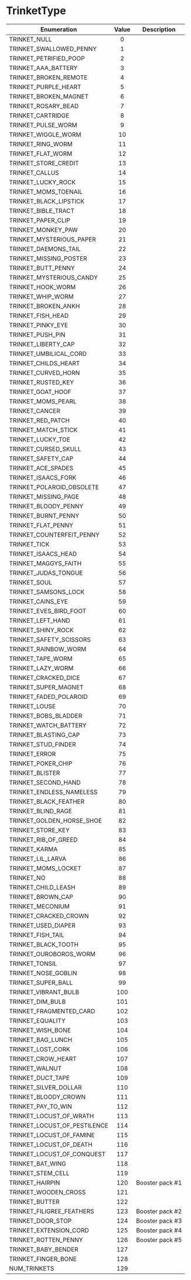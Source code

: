 # TrinketType

|Enumeration|Value|Description|
|-----------|:---:|-----------|
|TRINKET_NULL|0||
|TRINKET_SWALLOWED_PENNY|1||
|TRINKET_PETRIFIED_POOP|2||
|TRINKET_AAA_BATTERY|3||
|TRINKET_BROKEN_REMOTE|4||
|TRINKET_PURPLE_HEART|5||
|TRINKET_BROKEN_MAGNET|6||
|TRINKET_ROSARY_BEAD|7||
|TRINKET_CARTRIDGE|8||
|TRINKET_PULSE_WORM|9||
|TRINKET_WIGGLE_WORM|10||
|TRINKET_RING_WORM|11||
|TRINKET_FLAT_WORM|12||
|TRINKET_STORE_CREDIT|13||
|TRINKET_CALLUS|14||
|TRINKET_LUCKY_ROCK|15||
|TRINKET_MOMS_TOENAIL|16||
|TRINKET_BLACK_LIPSTICK|17||
|TRINKET_BIBLE_TRACT|18||
|TRINKET_PAPER_CLIP|19||
|TRINKET_MONKEY_PAW|20||
|TRINKET_MYSTERIOUS_PAPER|21||
|TRINKET_DAEMONS_TAIL|22||
|TRINKET_MISSING_POSTER|23||
|TRINKET_BUTT_PENNY|24||
|TRINKET_MYSTERIOUS_CANDY|25||
|TRINKET_HOOK_WORM|26||
|TRINKET_WHIP_WORM|27||
|TRINKET_BROKEN_ANKH|28||
|TRINKET_FISH_HEAD|29||
|TRINKET_PINKY_EYE|30||
|TRINKET_PUSH_PIN|31||
|TRINKET_LIBERTY_CAP|32||
|TRINKET_UMBILICAL_CORD|33||
|TRINKET_CHILDS_HEART|34||
|TRINKET_CURVED_HORN|35||
|TRINKET_RUSTED_KEY|36||
|TRINKET_GOAT_HOOF|37||
|TRINKET_MOMS_PEARL|38||
|TRINKET_CANCER|39||
|TRINKET_RED_PATCH|40||
|TRINKET_MATCH_STICK|41||
|TRINKET_LUCKY_TOE|42||
|TRINKET_CURSED_SKULL|43||
|TRINKET_SAFETY_CAP|44||
|TRINKET_ACE_SPADES|45||
|TRINKET_ISAACS_FORK|46||
|TRINKET_POLAROID_OBSOLETE|47||
|TRINKET_MISSING_PAGE|48||
|TRINKET_BLOODY_PENNY|49||
|TRINKET_BURNT_PENNY|50||
|TRINKET_FLAT_PENNY|51||
|TRINKET_COUNTERFEIT_PENNY|52||
|TRINKET_TICK|53||
|TRINKET_ISAACS_HEAD|54||
|TRINKET_MAGGYS_FAITH|55||
|TRINKET_JUDAS_TONGUE|56||
|TRINKET_SOUL|57||
|TRINKET_SAMSONS_LOCK|58||
|TRINKET_CAINS_EYE|59||
|TRINKET_EVES_BIRD_FOOT|60||
|TRINKET_LEFT_HAND|61||
|TRINKET_SHINY_ROCK|62||
|TRINKET_SAFETY_SCISSORS|63||
|TRINKET_RAINBOW_WORM|64||
|TRINKET_TAPE_WORM|65||
|TRINKET_LAZY_WORM|66||
|TRINKET_CRACKED_DICE|67||
|TRINKET_SUPER_MAGNET|68||
|TRINKET_FADED_POLAROID|69||
|TRINKET_LOUSE|70||
|TRINKET_BOBS_BLADDER|71||
|TRINKET_WATCH_BATTERY|72||
|TRINKET_BLASTING_CAP|73||
|TRINKET_STUD_FINDER|74||
|TRINKET_ERROR|75||
|TRINKET_POKER_CHIP|76||
|TRINKET_BLISTER|77||
|TRINKET_SECOND_HAND|78||
|TRINKET_ENDLESS_NAMELESS|79||
|TRINKET_BLACK_FEATHER|80||
|TRINKET_BLIND_RAGE|81||
|TRINKET_GOLDEN_HORSE_SHOE|82||
|TRINKET_STORE_KEY|83||
|TRINKET_RIB_OF_GREED|84||
|TRINKET_KARMA|85||
|TRINKET_LIL_LARVA|86||
|TRINKET_MOMS_LOCKET|87||
|TRINKET_NO|88||
|TRINKET_CHILD_LEASH|89||
|TRINKET_BROWN_CAP|90||
|TRINKET_MECONIUM|91||
|TRINKET_CRACKED_CROWN|92||
|TRINKET_USED_DIAPER|93||
|TRINKET_FISH_TAIL|94||
|TRINKET_BLACK_TOOTH|95||
|TRINKET_OUROBOROS_WORM|96||
|TRINKET_TONSIL|97||
|TRINKET_NOSE_GOBLIN|98||
|TRINKET_SUPER_BALL|99||
|TRINKET_VIBRANT_BULB|100||
|TRINKET_DIM_BULB|101||
|TRINKET_FRAGMENTED_CARD|102||
|TRINKET_EQUALITY|103||
|TRINKET_WISH_BONE|104||
|TRINKET_BAG_LUNCH|105||
|TRINKET_LOST_CORK|106||
|TRINKET_CROW_HEART|107||
|TRINKET_WALNUT|108||
|TRINKET_DUCT_TAPE|109||
|TRINKET_SILVER_DOLLAR|110||
|TRINKET_BLOODY_CROWN|111||
|TRINKET_PAY_TO_WIN|112||
|TRINKET_LOCUST_OF_WRATH|113||
|TRINKET_LOCUST_OF_PESTILENCE|114||
|TRINKET_LOCUST_OF_FAMINE|115||
|TRINKET_LOCUST_OF_DEATH|116||
|TRINKET_LOCUST_OF_CONQUEST|117||
|TRINKET_BAT_WING|118||
|TRINKET_STEM_CELL|119||
|TRINKET_HAIRPIN|120|Booster pack #1|
|TRINKET_WOODEN_CROSS|121||
|TRINKET_BUTTER|122||
|TRINKET_FILIGREE_FEATHERS|123|Booster pack #2|
|TRINKET_DOOR_STOP|124|Booster pack #3|
|TRINKET_EXTENSION_CORD|125|Booster pack #4|
|TRINKET_ROTTEN_PENNY|126|Booster pack #5|
|TRINKET_BABY_BENDER|127||
|TRINKET_FINGER_BONE|128||
|NUM_TRINKETS|129||
